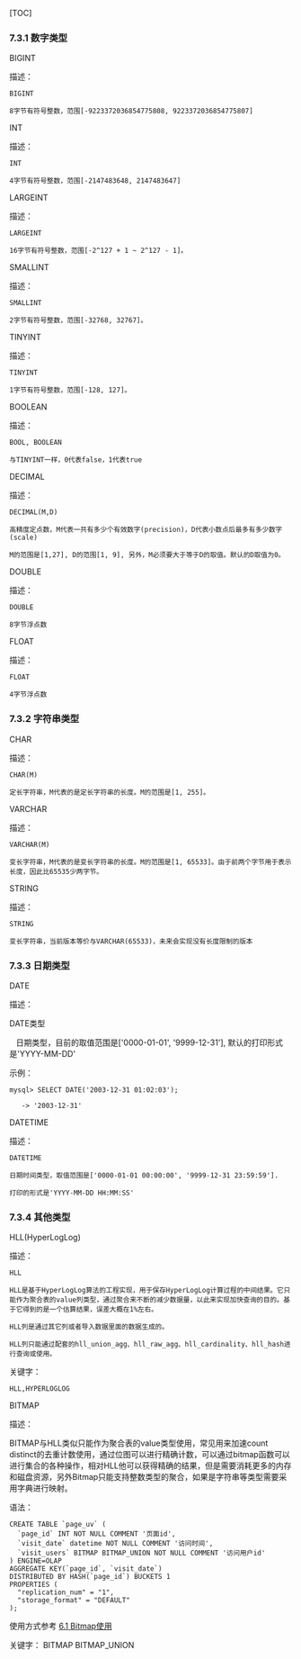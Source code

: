 [TOC]
### 7.3.1 数字类型

BIGINT

描述：

`BIGINT`

`8字节有符号整数，范围[-9223372036854775808, 9223372036854775807]`

  

INT

描述：

`INT`

`4字节有符号整数，范围[-2147483648, 2147483647]`

  

LARGEINT

描述：

`LARGEINT`

`16字节有符号整数，范围[-2^127 + 1 ~ 2^127 - 1]。`

  

SMALLINT

描述：

`SMALLINT`

`2字节有符号整数，范围[-32768, 32767]。`

  

TINYINT

描述：

`TINYINT`

`1字节有符号整数，范围[-128, 127]。`

  

BOOLEAN

描述：

`BOOL, BOOLEAN`

`与TINYINT一样，0代表false，1代表true`

  

DECIMAL

描述：

`DECIMAL(M,D)`

`高精度定点数，M代表一共有多少个有效数字(precision)，D代表小数点后最多有多少数字(scale)`

`M的范围是[1,27], D的范围[1, 9], 另外，M必须要大于等于D的取值。默认的D取值为0。`

  

DOUBLE

描述：

`DOUBLE`

`8字节浮点数`

  

FLOAT

描述：

`FLOAT`

`4字节浮点数`

### 7.3.2 字符串类型

CHAR

描述：

`CHAR(M)`

`定长字符串，M代表的是定长字符串的长度。M的范围是[1, 255]。`

  

VARCHAR

描述：

`VARCHAR(M)`

`变长字符串，M代表的是变长字符串的长度。M的范围是[1, 65533]。由于前两个字节用于表示长度，因此比65535少两字节。`


STRING

描述：

`STRING`

`变长字符串，当前版本等价与VARCHAR(65533)，未来会实现没有长度限制的版本`


### 7.3.3 日期类型

DATE

描述：

DATE类型

   日期类型，目前的取值范围是\['0000-01-01', '9999-12-31'\], 默认的打印形式是'YYYY-MM-DD'

示例：

`mysql> SELECT DATE('2003-12-31 01:02:03');`

`   -> '2003-12-31'`

  

DATETIME

描述：

`DATETIME`

`日期时间类型，取值范围是['0000-01-01 00:00:00', '9999-12-31 23:59:59'].`

`打印的形式是'YYYY-MM-DD HH:MM:SS'`

  

  

### 7.3.4 其他类型

HLL(HyperLogLog)

描述：

`HLL`

`HLL是基于HyperLogLog算法的工程实现，用于保存HyperLogLog计算过程的中间结果。它只能作为聚合表的value列类型，通过聚合来不断的减少数据量，以此来实现加快查询的目的。基于它得到的是一个估算结果，误差大概在1%左右。`

`HLL列是通过其它列或者导入数据里面的数据生成的。`

`HLL列只能通过配套的hll_union_agg、hll_raw_agg、hll_cardinality、hll_hash进行查询或使用。`

关键字：

`HLL,HYPERLOGLOG`

  

BITMAP

描述：

BITMAP与HLL类似只能作为聚合表的value类型使用，常见用来加速count distinct的去重计数使用，通过位图可以进行精确计数，可以通过bitmap函数可以进行集合的各种操作，相对HLL他可以获得精确的结果，但是需要消耗更多的内存和磁盘资源，另外Bitmap只能支持整数类型的聚合，如果是字符串等类型需要采用字典进行映射。

  

语法：

~~~
CREATE TABLE `page_uv` (
  `page_id` INT NOT NULL COMMENT '页面id',
  `visit_date` datetime NOT NULL COMMENT '访问时间',
  `visit_users` BITMAP BITMAP_UNION NOT NULL COMMENT '访问用户id'
) ENGINE=OLAP
AGGREGATE KEY(`page_id`, `visit_date`)
DISTRIBUTED BY HASH(`page_id`) BUCKETS 1
PROPERTIES (
  "replication_num" = "1",
  "storage_format" = "DEFAULT"
);
~~~

使用方式参考 [6.1 Bitmap使用](6.1用Bitmap实现精确去重.md)

关键字： BITMAP&nbsp;BITMAP\_UNION